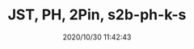 ﻿---
layout: post 
title: JST, PH, 2Pin, s2b-ph-k-s
tags: PH
categories: housing-terminal
overview: 
part_number: ph-2p-jst-s2b-ph-k-s.jpg
thumb_img: static/202010/448-thumb-20201030194330.jpg
small_img: static/202010/448-20201030194330.jpg
date: 2020/10/30 11:42:43
---



